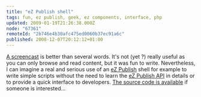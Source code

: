```yaml
---
title: "eZ Publish shell"
tags: fun, ez publish, geek, ez components, interface, php
updated: 2009-01-19T21:26:38.000Z
node: "67361"
remoteId: "2b746e4b30afc475ed0060b37ec91a6c"
published: 2008-12-07T20:12:12+01:00
---
```


[A screencast](http://vrac.pwet.fr/ez_publish_shell.gif) is better than several words. It's not (yet ?) really useful as you can only browse and read content, but it was fun to write. Nevertheless, I can imagine a real and serious use of an [eZ Publish](/tag/ez+publish) shell for example to write simple scripts without the need to learn the [eZ Publish API](http://pubsvn.ez.no/doxygen/trunk/html/index.html) in details or to provide a quick interface to developers. [The source code is available](/files/ezshell-0.01.tar.gz) if someone is interested...

